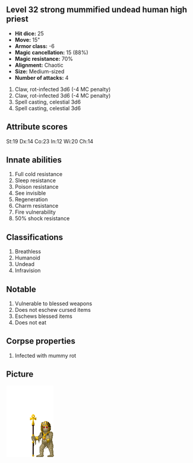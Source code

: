 ## Level 32 strong mummified undead human high priest
- **Hit dice:** 25
- **Move:** 15"
- **Armor class:** -6
- **Magic cancellation:** 15 (88%)
- **Magic resistance:** 70%
- **Alignment:** Chaotic
- **Size:** Medium-sized
- **Number of attacks:** 4
1. Claw, rot-infected 3d6 (-4 MC penalty)
2. Claw, rot-infected 3d6 (-4 MC penalty)
3. Spell casting, celestial 3d6
4. Spell casting, celestial 3d6
## Attribute scores
St:19 Dx:14 Co:23 In:12 Wi:20 Ch:14
## Innate abilities
1. Full cold resistance
2. Sleep resistance
3. Poison resistance
4. See invisible
5. Regeneration
6. Charm resistance
7. Fire vulnerability
8. 50% shock resistance
## Classifications
1. Breathless
2. Humanoid
3. Undead
4. Infravision
## Notable
1. Vulnerable to blessed weapons
2. Does not eschew cursed items
3. Eschews blessed items
4. Does not eat
## Corpse properties
1. Infected with mummy rot
## Picture
![Greater mummy high priest](https://github.com/hyvanmielenpelit/GnollHackTileSet/blob/main/Monsters/greater_mummy_high_priest/greater_mummy_high_priest.png)
